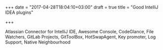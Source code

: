 +++
date = "2017-04-28T18:04:10+03:00"
draft = true
title = "Good IntelliJ IDEA plugins"

+++

Atlassian Connector for IntelliJ IDE,
Awesome Console,
CodeGlance,
File Watchers,
GitLab Projects,
GitToolBox,
HotSwapAgent,
Key promoter,
Log Support,
Native Neighbourhood